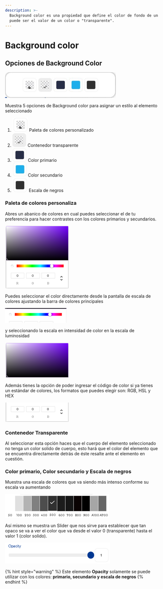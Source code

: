 ```yaml
---
description: >-
  Background color es una propiedad que define el color de fondo de un elemento,
  puede ser el valor de un color o "transparente".
---
```


# Background color

## Opciones de Background Color

![](../../.gitbook/assets/background.jpg)

Muestra 5 opciones de Background color para asignar un estilo al elemento seleccionado

1. ![](../../.gitbook/assets/1.jpg) Paleta de colores personalizado
2. ![](../../.gitbook/assets/2.jpg) Contenedor transparente
3. ![](../../.gitbook/assets/3.jpg) Color primario
4. ![](../../.gitbook/assets/4.jpg) Color secundario
5. ![](../../.gitbook/assets/5.jpg) Escala de negros

### Paleta de colores personaliza

Abres un abanico de colores en cual puedes seleccionar el de tu preferencia para hacer contrastes con los colores primarios y secundarios.

![](../../.gitbook/assets/image%20%2853%29.png)

Puedes seleccionar el color directamente desde la pantalla de escala de colores ajustando la barra de colores principales 

![](../../.gitbook/assets/image%20%2845%29.png)

y seleccionando la escala en intensidad de color en la escala de luminosidad

![](../../.gitbook/assets/image%20%2862%29.png)

Además tienes la opción de poder ingresar el código de color si ya tienes un estándar de colores, los formatos que puedes elegir son: RGB, HSL y HEX

![](../../.gitbook/assets/image%20%2867%29.png)

### Contenedor Transparente

Al seleccionar esta opción haces que el cuerpo del elemento seleccionado no tenga un color solido de cuerpo, esto hará que el color del elemento que se encuentra directamente detrás de éste resalte ante el elemento en cuestión.

### Color primario, Color secundario y Escala de negros

Muestra una escala de colores que va siendo más intenso conforme su escala va aumentando

![](../../.gitbook/assets/image%20%2828%29.png)

Así mismo se muestra un Slider que nos sirve para establecer que tan opaco se va a ver el color que va desde el valor 0 \(transparente\) hasta el valor 1 \(color solido\).

![](../../.gitbook/assets/image%20%2827%29.png)

{% hint style="warning" %}
Este elemento **Opacity** solamente se puede utilizar con los colores: **primario, secundario y escala de negros**
{% endhint %}







